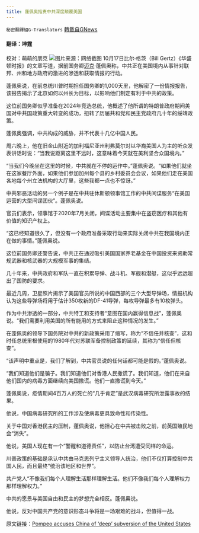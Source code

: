 ```yaml
---
title: 蓬佩奥指责中共深度颠覆美国
---
```

`秘密翻譯組G-Translators` [轉載自GNews](https://gnews.org/zh-hans/1601037/)

#### 翻译：坤霆
校对：萌萌的朋克
![](https://assets.gnews.org/wp-content/uploads/2021/10/2-82.jpg)图片来源：网络截图
10月17日比尔·格茨（Bill Gertz）《华盛顿时报》的文章写道，据前国务卿[迈克](https://www.washingtontimes.com/topics/mike-pompeo/)·蓬佩奥称，中共正在美国境内从事针对联邦、州和地方政府的激进的渗透和获取情报的行动。

蓬佩奥说，在前总统川普时期担任国务卿的1,000天里，他解密了一份情报报告，该报告揭示了北京如何以州长为目标，以影响他们制定有利于中共的政策。

这位前国务卿似乎准备在2024年竞选总统，他概述了他所谓的特朗普政府期间美国对中共国政策重大转变的成功，扭转了历届共和党和民主党政府几十年的绥靖政策。

蓬佩奥强调，中共构成的威胁，并不代表十几亿中国人民。

周六晚上，他在旧金山附近的加利福尼亚州利弗莫尔对以华裔美国人为主的听众发表讲话时说：“当我说距离这里不远时，这意味着今天就在美利坚合众国境内。”

“当我们今晚坐在这里的时候，中共就在不停的运作中。”蓬佩奥说。“如果他们就坐在这家餐厅外面，如果他们参加加州每个县的乡村委员会会议，如果他们走在美国各地每个州立法机构的大厅里，这些我都一点也不惊讶。”

中共邪恶活动的另一个例子是在中共驻休斯顿领事馆工作的中共间谍服务“在美国运营的大型间谍团伙”。蓬佩奥说。

官员们表示，领事馆于2020年7月关闭，间谍活动主要集中在盗窃医疗和其他有价值的知识产权上。

“这已经知道很久了，但没有一个政府准备采取行动来实际关闭中共在我国境内正在做的事情。”蓬佩奥说。

这位前国务卿还警告说，中共正在通过吸引美国国家养老基金在中国投资来资助常规武器和核武器的大规模军事的集结。

几十年来，中共政府和军队一直在积累导弹、战斗机、军舰和潜艇，这似乎远远超出了国防的要求。

最近几周，卫星照片揭示了美国官员所说的中国西部的三个大型导弹场，情报机构认为这些导弹场将用于估计350枚新的DF-41导弹，每枚导弹最多有10枚弹头。

作为中共渗透的一部分，中共特工和支持者“意图在国内赢得信息战”，蓬佩奥说。“我们需要利用美国的所有能用的方式来阻止这种情况的发生。”

在蓬佩奥的领导下国务院对中共的新政策采用了缩写，称为“不信任并核查”，这和时任总统里根使用的1980年代对苏联军备控制政策的延续，其称为“信任但核查”。

“该声明中重点是，我们了解到，中共官员说的任何话都可能是假的。”蓬佩奥说。

“我们知道他们是骗子。我们知道他们对香港人民撒谎了。我们知道，他们在来自他们国内的病毒方面继续向美国撒谎。他们一直撒谎到今天。”

蓬佩奥说，疫情期间4百万人的死亡的“几乎肯定”是武汉病毒研究所泄露事故的结果。

他说，中国病毒研究所的工作涉及使病毒更具致命性和传染性。

关于中国对香港民主的压制，蓬佩奥说，他担心在中共被击败之前，前英国殖民地会“消失”。

他说，美国人现在有一个“警醒和道德责任”，以防止台湾遭受同样的命运。

川普政策的基础是承认中共由马克思列宁主义领导人统治，他们不仅打算控制中共国人民，而且最终“统治该地区和世界”。

共产党人“不像我们每个人理解生活那样理解生活。他们不像我们每个人理解权力那样理解权力。”

中共的愿景与美国自由和民主的梦想完全相反。蓬佩奥说。

他说，反对中国共产党的意识形态斗争将是一场艰难的战斗，但值得一战。

原文链接：[Pompeo accuses China of ‘deep’ subversion of the United States](https://www.washingtontimes.com/news/2021/oct/17/mike-pompeo-china-engaged-deep-subversion-united-s/)
